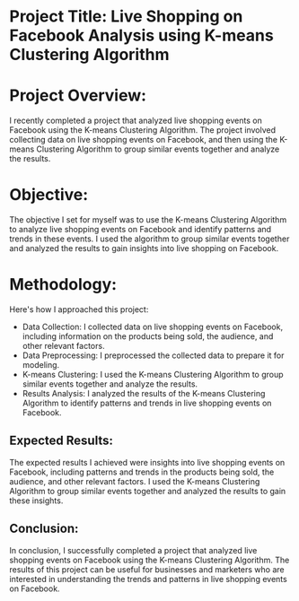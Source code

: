 # Project Title: Live Shopping on Facebook Analysis using K-means Clustering Algorithm

# Project Overview:
I recently completed a project that analyzed live shopping events on Facebook using the K-means Clustering Algorithm. The project involved collecting data on live shopping events on Facebook, and then using the K-means Clustering Algorithm to group similar events together and analyze the results.

# Objective:
The objective I set for myself was to use the K-means Clustering Algorithm to analyze live shopping events on Facebook and identify patterns and trends in these events. I used the algorithm to group similar events together and analyzed the results to gain insights into live shopping on Facebook.

# Methodology:
Here's how I approached this project:

- Data Collection: I collected data on live shopping events on Facebook, including information on the products being sold, the audience, and other relevant factors.
- Data Preprocessing: I preprocessed the collected data to prepare it for modeling.
- K-means Clustering: I used the K-means Clustering Algorithm to group similar events together and analyze the results.
- Results Analysis: I analyzed the results of the K-means Clustering Algorithm to identify patterns and trends in live shopping events on Facebook.

## Expected Results:
The expected results I achieved were insights into live shopping events on Facebook, including patterns and trends in the products being sold, the audience, and other relevant factors. I used the K-means Clustering Algorithm to group similar events together and analyzed the results to gain these insights.

## Conclusion:
In conclusion, I successfully completed a project that analyzed live shopping events on Facebook using the K-means Clustering Algorithm. The results of this project can be useful for businesses and marketers who are interested in understanding the trends and patterns in live shopping events on Facebook.
